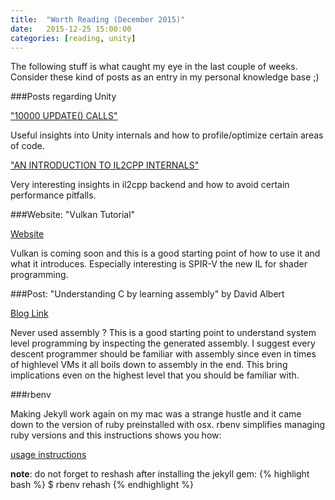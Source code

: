 ```yaml
---
title:  "Worth Reading (December 2015)"
date:   2015-12-25 15:00:00
categories: [reading, unity]
---
```


The following stuff is what caught my eye in the last couple of weeks. Consider these kind of posts as an entry in my personal knowledge base ;)

###Posts regarding Unity

["10000 UPDATE() CALLS"](http://blogs.unity3d.com/2015/12/23/1k-update-calls/)

Useful insights into Unity internals and how to profile/optimize certain areas of code.

["AN INTRODUCTION TO IL2CPP INTERNALS"](http://blogs.unity3d.com/2015/05/06/an-introduction-to-ilcpp-internals/)

Very interesting insights in il2cpp backend and how to avoid certain performance pitfalls.

###Website: "Vulkan Tutorial"

[Website](http://vulkan-tutorial.com/)

Vulkan is coming soon and this is a good starting point of how to use it and what it introduces. Especially interesting is SPIR-V the new IL for shader programming.

###Post: "Understanding C by learning assembly" by David Albert

[Blog Link](https://www.recurse.com/blog/7-understanding-c-by-learning-assembly)

Never used assembly ? This is a good starting point to understand system level programming by inspecting the generated assembly. I suggest every descent programmer should be familiar with assembly since even in times of highlevel VMs it all boils down to assembly in the end. This bring implications even on the highest level that you should be familiar with.

###rbenv

Making Jekyll work again on my mac was a strange hustle and it came down to the version of ruby preinstalled with osx. rbenv simplifies managing ruby versions and this instructions shows you how:

[usage instructions](https://github.com/rbenv/rbenv#homebrew-on-mac-os-x)

**note**: do not forget to reshash after installing the jekyll gem:
{% highlight bash %}
$ rbenv rehash
{% endhighlight %}